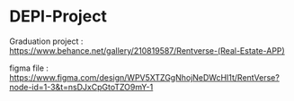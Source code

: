 # DEPI-Project
Graduation project : https://www.behance.net/gallery/210819587/Rentverse-(Real-Estate-APP)

figma file : https://www.figma.com/design/WPV5XTZGgNhojNeDWcHI1t/RentVerse?node-id=1-3&t=nsDJxCpGtoTZO9mY-1
